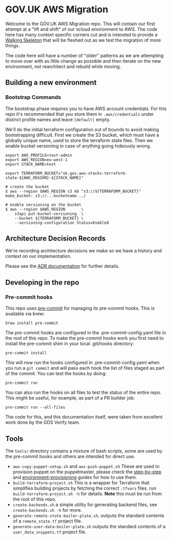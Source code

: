 # GOV.UK AWS Migration

Welcome to the GOV.UK AWS Migration repo. This will contain our first attempt at a "lift and shift"
of our vcloud environment to AWS. The code here has many context specific corners cut
and is intended to provide a [Walking Skeleton](http://alistair.cockburn.us/Walking+skeleton)
that will be fleshed out as we test the migration of more things.

The code here will have a number of "older" patterns as we are attempting to move over
with as little change as possible and then iterate on the new environment, not
rearchitect and rebuild while moving.

## Building a new environment

### Bootstrap Commands

The bootstrap phase requires you to have AWS account credentials. For
this repo it's recommended that you store them in `.aws/credentials`
under distinct profile names and leave `[default]` empty.

We'll do the initial terraform configuration out of bounds to avoid
making bootstrapping difficult. First we create the S3 bucket, which
must have a globally unique name, used to store the terraform state
files. Then we enable bucket versioning in case of anything going
hideously wrong.

    export AWS_PROFILE=test-admin
    export AWS_REGION=eu-west-1
    export STACK_NAME=test

    export TERRAFORM_BUCKET="uk.gov.aws-stacks-terraform-state-${AWS_REGION}-${STACK_NAME}"

    # create the bucket
    $ aws --region $AWS_REGION s3 mb "s3://${TERRAFORM_BUCKET}"
    make_bucket: s3://...bucketname.../

    # enable versioning on the bucket
    $ aws --region $AWS_REGION       \
        s3api put-bucket-versioning  \
        --bucket ${TERRAFORM_BUCKET} \
        --versioning-configuration Status=Enabled

## Architecture Decision Records

We're recording architecture decisions we make so we have a history and context
on our implementation.

Please see the [ADR documentation](doc/architecture/README.md) for further details.

## Developing in the repo

### Pre-commit hooks

This repo uses [pre-commit](http://pre-commit.com/) for managing its pre-commit
hooks. This is available via brew:

`brew install pre-commit`

The pre-commit hooks are configured in the .pre-commit-config.yaml file in the
root of this repo. To make the pre-commit hooks work you first need to install
the pre-commit shim in your local .git/hooks directory:

`pre-commit install`

This will now run the hooks configured in .pre-commit-config.yaml when you run a
`git commit` and will pass each hook the list of files staged as part of the
commit. You can test the hooks by doing:

`pre-commit run`

You can also run the hooks on all files to test the status of the entire repo.
This might be useful, for example, as part of a PR builder job:

`pre-commit run --all-files`

The code for this, and this documentation itself, were taken from excellent work
done by the GDS Verify team.


## Tools

The `tools/` directory contains a mixture of bash scripts, some are used by the pre-commit hooks and others are intended for direct use.

* `aws-copy-puppet-setup.sh` and `aws-push-puppet.sh` These are used to provision puppet on the puppetmaster, please check the [step-by-step](doc/architecture/step-by-step.md) and [environment-provisioning](doc/guides/environment-provisioning.md) guides for how to use them.
* `build-terraform-project.sh` This is a wrapper for Terraform that simplifies building projects by fetching the correct `.tfvars` files. run `build-terraform-project.sh -h` for details. **Note** this must be run from the root of this repo.
* `create-backends.sh` a simple utility for generating backend files, see `create-backends.sh -h` for more.
* `generate-remote-state-boiler-plate.sh`, outputs the standard contents of a `remote_state.tf` project file.
* `generate-user-data-boiler-plate.sh` outputs the standard contents of a `user_data_snippets.tf` project file.

